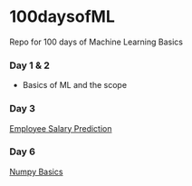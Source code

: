 # 100daysofML
Repo for 100 days of Machine Learning Basics

### Day 1 & 2
- Basics of ML and the scope

### Day 3
[Employee Salary Prediction](https://github.com/nagavenkateshgavini/100daysofML/blob/main/day_1_employee_salary_prediction.ipynb)

### Day 6
[Numpy Basics](https://github.com/nagavenkateshgavini/100daysofML/blob/main/numpy_and_pandas_basics.ipynb)
